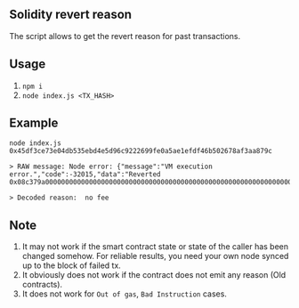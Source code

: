 ## Solidity revert reason 
The script allows to get the revert reason for past transactions.

## Usage
1. `npm i`
2. `node index.js <TX_HASH>` 

## Example
```
node index.js 0x45df3ce73e04db535ebd4e5d96c9222699fe0a5ae1efdf46b502678af3aa879c

> RAW message: Node error: {"message":"VM execution error.","code":-32015,"data":"Reverted 0x08c379a0000000000000000000000000000000000000000000000000000000000000002000000000000000000000000000000000000000000000000000000000000000066e6f206665650000000000000000000000000000000000000000000000000000"}

> Decoded reason:  no fee

```

## Note
1. It may not work if the smart contract state or state of the caller has been changed somehow. For reliable results, you need your own node synced up to the block of failed tx.
2. It obviously does not work if the contract does not emit any reason (Old contracts).
3. It does not work for `Out of gas`, `Bad Instruction` cases.
